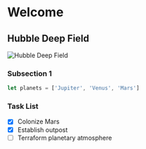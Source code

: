 # Welcome

## Hubble Deep Field

![Hubble Deep Field](https://science.nasa.gov/wp-content/uploads/2023/04/hubble_ultradeepfield_0-jpg.webp)

### Subsection 1

```javascript
let planets = ['Jupiter', 'Venus', 'Mars']
```

### Task List

- [x] Colonize Mars
- [x] Establish outpost
- [ ] Terraform planetary atmosphere
